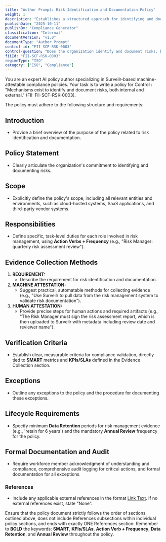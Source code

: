 ```yaml
---
title: "Author Prompt: Risk Identification and Documentation Policy"
weight: 1
description: "Establishes a structured approach for identifying and documenting risks to enhance the organization’s risk management capabilities and protect its assets."
publishDate: "2025-10-11"
publishBy: "Compliance Generator"
classification: "Internal"
documentVersion: "v1.0"
documentType: "Author Prompt"
control-id: "FII-SCF-RSK-0003"
control-question: "Does the organization identify and document risks, both internal and external?"
fiiId: "FII-SCF-RSK-0003"
regimeType: "ISO"
category: ["ISO", "Compliance"]
---
```


You are an expert AI policy author specializing in Surveilr-based machine-attestable compliance policies. Your task is to write a policy for Control : "Mechanisms exist to identify and document risks, both internal and external." (FII: FII-SCF-RSK-0003). 

The policy must adhere to the following structure and requirements:

## Introduction
- Provide a brief overview of the purpose of the policy related to risk identification and documentation.

## Policy Statement
- Clearly articulate the organization's commitment to identifying and documenting risks. 

## Scope
- Explicitly define the policy's scope, including all relevant entities and environments, such as cloud-hosted systems, SaaS applications, and third-party vendor systems.

## Responsibilities
- Define specific, task-level duties for each role involved in risk management, using **Action Verbs + Frequency** (e.g., "Risk Manager: quarterly risk assessment review").

## Evidence Collection Methods
1. **REQUIREMENT:**
   - Describe the requirement for risk identification and documentation.
2. **MACHINE ATTESTATION:**
   - Suggest practical, automatable methods for collecting evidence (e.g., "Use Surveilr to pull data from the risk management system to validate risk documentation").
3. **HUMAN ATTESTATION:**
   - Provide precise steps for human actions and required artifacts (e.g., "The Risk Manager must sign the risk assessment report, which is then uploaded to Surveilr with metadata including review date and reviewer name").

## Verification Criteria
- Establish clear, measurable criteria for compliance validation, directly tied to **SMART** metrics and **KPIs/SLAs** defined in the Evidence Collection section.

## Exceptions
- Outline any exceptions to the policy and the procedure for documenting these exceptions.

## Lifecycle Requirements
- Specify minimum **Data Retention** periods for risk management evidence (e.g., 'retain for 6 years') and the mandatory **Annual Review** frequency for the policy.

## Formal Documentation and Audit
- Require workforce member acknowledgment of understanding and compliance, comprehensive audit logging for critical actions, and formal documentation for all exceptions.

### References
- Include any applicable external references in the format [Link Text](URL). If no external references exist, state "None".

Ensure that the policy document strictly follows the order of sections outlined above, does not include References subsections within individual policy sections, and ends with exactly ONE References section. Remember to **BOLD** the keywords: **SMART**, **KPIs/SLAs**, **Action Verb + Frequency**, **Data Retention**, and **Annual Review** throughout the policy.